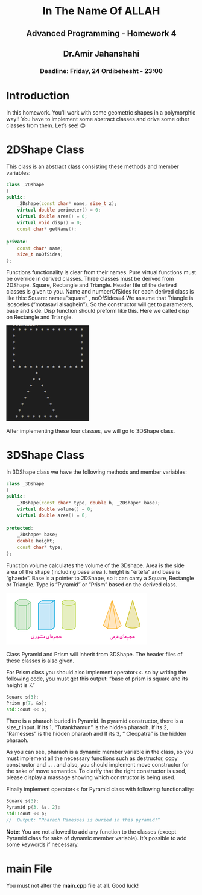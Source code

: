 <center>
<h1>
In The Name Of ALLAH
</h1>
<h2>
Advanced Programming - Homework 4
</h2>
<h2>
Dr.Amir Jahanshahi
</h2>
<h3>
Deadline: Friday, 24 Ordibehesht - 23:00
</center>


# Introduction
In this homework. You’ll work with some geometric shapes in a polymorphic way!! You have to implement some abstract classes and drive some other classes from them. Let’s see! 😊

# 2DShape Class
This class is an abstract class consisting these methods and member variables:

```c++
class _2Dshape
{
public:
    _2Dshape(const char* name, size_t z);
    virtual double perimeter() = 0;
    virtual double area() = 0;
    virtual void disp() = 0;
    const char* getName();
    
private:    
    const char* name; 
    size_t noOfSides;
};
```

Functions functionality is clear from their names. Pure virtual functions must be override in derived classes. Three classes must be derived from 2DShape. Square, Rectangle and Triangle. 
Header file of the derived classes is given to you. Name and numberOfSides for each derived class is like this: 
Square: name=”square” ,  noOfSides=4
We assume that Triangle is isosceles (“motasavi alsaghein”). So the constructor will get to parameters, base and side.
Disp function should preform like this. Here we called disp on Rectangle and Triangle.

<img src="stuff/f1.png">

After implementing these four classes, we will go to 3DShape class.

#  3DShape Class

In 3DShape class we have the following methods and member variables:

```c++
class _3Dshape
{
public:
    _3Dshape(const char* type, double h, _2Dshape* base);
    virtual double volume() = 0;
    virtual double area() = 0;
    
protected:
    _2Dshape* base;
    double height;
    const char* type;
};
```

Function volume calculates the volume of the 3Dshape. Area is the side area of the shape (including base area.). height is “ertefa” and base is “ghaede”. Base is a pointer to 2DShape, so it can carry a Square, Rectangle or Triangle. Type is “Pyramid” or “Prism” based on the derived class.

<img src="stuff/f2.png">

Class Pyramid and Prism will inherit from 3DShape. The header files of these classes is also given.

For Prism class you should also implement operator<<. so by writing the following code, you must get this output: “base of prism is square and its height is 7.”

```c++
Square s{3};
Prism p{7, &s};
std::cout << p;
```

There is a pharaoh buried in Pyramid. In pyramid constructor, there is a size_t input. If its 1, “Tutankhamun” is the hidden pharaoh. If its 2, “Ramesses” is the hidden pharaoh and If its 3, “ Cleopatra” is the hidden pharaoh. 

As you can see, pharaoh is a dynamic member variable in the class, so you must implement all the necessary functions such as destructor, copy constructor and … . and also, you should implement move constructor for the sake of move semantics. To clarify that the right constructor is used, please display a massage showing which constructor is being used.

Finally implement operator<< for Pyramid class with following functionality:

```c++
Square s{3};
Pyramid p{3, &s, 2};
std::cout << p;
//  Output: “Pharaoh Ramesses is buried in this pyramid!”
```

**Note**: You are not allowed to add any function to the classes (except Pyramid class for sake of dynamic member variable). It’s possible to add some keywords if necessary. 

# main File
You must not alter the **main.cpp** file at all. Good luck!
